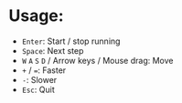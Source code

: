 # Usage:

* `Enter`: Start / stop running
* `Space`: Next step
* `W` `A` `S` `D` / Arrow keys / Mouse drag: Move
* `+` / `=`: Faster
* `-`: Slower
* `Esc`: Quit